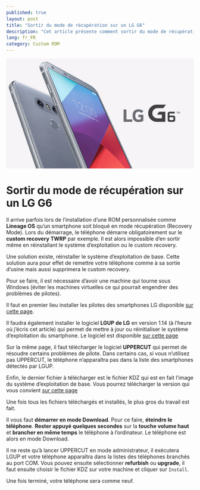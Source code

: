 ```yaml
---
published: true
layout: post
title: "Sortir du mode de récupération sur un LG G6"
description: "Cet article présente comment sortir du mode de récupération du LG G6 en cas de blocage lors de l'instalation d'une custom ROM."
lang: fr_FR
category: Custom ROM
---
```


![LG G6](/assets/images/2017-12-28-Sortir-du-mode-de-recuperation-sur-un-lg-g6/illustration.png)

# Sortir du mode de récupération sur un LG G6
Il arrive parfois lors de l’installation d’une ROM personnalisée comme **Lineage OS** qu’un smartphone soit bloqué en mode récupération (Recovery Mode). Lors du démarrage, le téléphone démarre obligatoirement sur le **custom recovery TWRP** par exemple. Il est alors impossible d’en sortir même en réinstallant le système d’exploitation ou le custom recovery.

Une solution existe, réinstaller le système d’exploitation de base. Cette solution aura pour effet de remettre votre téléphone comme à sa sortie d’usine mais aussi supprimera le custom recovery.

Pour se faire, il est nécessaire d’avoir une machine qui tourne sous Windows (éviter les machines virtuelles ce qui pourrait engendrer des problèmes de pilotes).

Il faut en premier lieu installer les pilotes des smartphones LG disponible [sur cette page](http://www.lg.com/us/support/product-help/CT10000025-20150179827560-downloaded-apps).

Il faudra également installer le logiciel **LGUP de LG** en version 1.14 (à l’heure où j’écris cet article) qui permet de mettre à jour ou réinitialiser le système d’exploitation du smartphone. Le logiciel est disponible [sur cette page](https://forum.xda-developers.com/lg-g5/development/uppercut-lgup-loader-g5-variants-t3511295)

Sur la même page, il faut télécharger le logiciel **UPPERCUT** qui permet de résoudre certains problèmes de pilote. Dans certains cas, si vous n’utilisez pas UPPERCUT, le téléphone n’apparaîtra pas dans la liste des smartphones détectés par LGUP.

Enfin, le dernier fichier à télécharger est le fichier KDZ qui est en fait l’image du système d’exploitation de base. Vous pourrez télécharger la version qui vous convient [sur cette page](https://lg-kdz-firmware.com/lg-g6-firmware/492.html)

Une fois tous les fichiers téléchargés et installés, le plus gros du travail est fait.

Il vous faut **démarrer en mode Download**. Pour ce faire, **éteindre le téléphone**. **Rester appuyé quelques secondes** sur la **touche volume haut** et **brancher en même temps** le téléphone à l’ordinateur. Le téléphone est alors en mode Download.

Il ne reste qu’à lancer UPPERCUT en mode administrateur, il exécutera LGUP et votre téléphone apparaîtra dans la listes des téléphones branchés au port COM. Vous pouvez ensuite sélectionner **refurbish** ou **upgrade**, il faut ensuite choisir le fichier KDZ sur votre machine et cliquer sur `Install`.

Une fois terminé, votre téléphone sera comme neuf.
